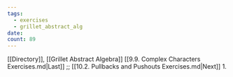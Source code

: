 ```yaml
---
tags:
  - exercises
  - grillet_abstract_alg
date:
count: 89
---
```

[[Directory]], [[Grillet Abstract Algebra]]
[[9.9. Complex Characters Exercises.md|Last]] ;; [[10.2. Pullbacks and Pushouts Exercises.md|Next]]
1. 